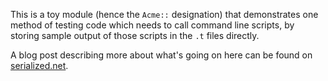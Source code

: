 This is a toy module (hence the `Acme::` designation) that demonstrates one method of testing code which needs to call command line scripts, by storing sample output of those scripts in the `.t` files directly.

A blog post describing more about what's going on here can be found on [serialized.net](http://serialized.net/2010/09/testing-perl-code-that-runs-commands/).
